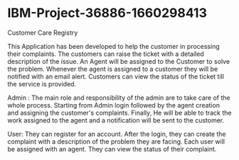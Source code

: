 # IBM-Project-36886-1660298413
Customer Care Registry


This Application has been developed to help the customer in processing their complaints.  The customers can raise the ticket with a detailed description of the issue.  An Agent will be assigned to the Customer to solve the problem.  Whenever the agent is assigned to a customer they will be notified with an email alert.  Customers can view the status of the ticket till the service is provided.



Admin : The main role and responsibility of the admin are to take care of the whole process.  Starting from Admin login followed by the agent creation and assigning the customer's complaints.  Finally, He will be able to track the work assigned to the agent and a notification will be sent to the customer.




User: They can register for an account.  After the login, they can create the complaint with a description of the problem they are facing.  Each user will be assigned with an agent.  They can view the status of their complaint.




